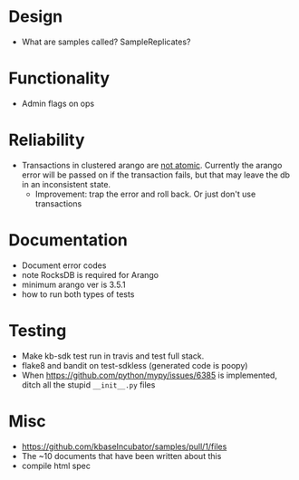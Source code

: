 # Design
* What are samples called? SampleReplicates?

# Functionality
* Admin flags on ops

# Reliability
* Transactions in clustered arango are
  [not atomic](https://www.arangodb.com/docs/stable/transactions-limitations.html#atomicity).
  Currently the arango error will be passed on if the transaction fails, but that may leave the db
  in an inconsistent state.
  * Improvement: trap the error and roll back. Or just don't use transactions

# Documentation
* Document error codes
* note RocksDB is required for Arango
* minimum arango ver is 3.5.1
* how to run both types of tests

# Testing
* Make kb-sdk test run in travis and test full stack.
* flake8 and bandit on test-sdkless (generated code is poopy)
* When https://github.com/python/mypy/issues/6385 is implemented, ditch all the stupid 
  `__init__.py` files

# Misc
* https://github.com/kbaseIncubator/samples/pull/1/files
* The ~10 documents that have been written about this
* compile html spec